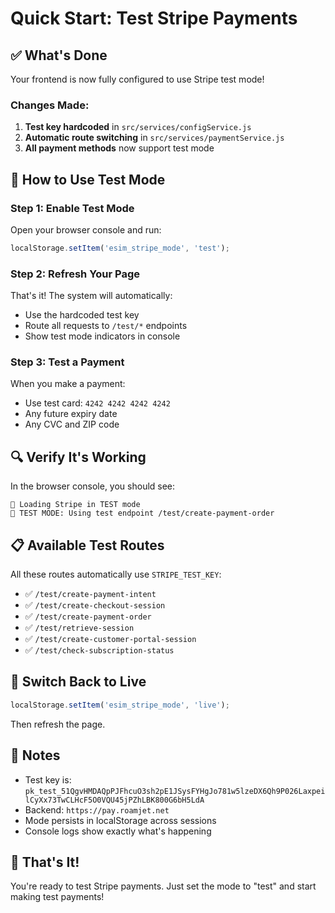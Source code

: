 # Quick Start: Test Stripe Payments

## ✅ What's Done

Your frontend is now fully configured to use Stripe test mode!

### Changes Made:

1. **Test key hardcoded** in `src/services/configService.js`
2. **Automatic route switching** in `src/services/paymentService.js`
3. **All payment methods** now support test mode

## 🚀 How to Use Test Mode

### Step 1: Enable Test Mode

Open your browser console and run:
```javascript
localStorage.setItem('esim_stripe_mode', 'test');
```

### Step 2: Refresh Your Page

That's it! The system will automatically:
- Use the hardcoded test key
- Route all requests to `/test/*` endpoints
- Show test mode indicators in console

### Step 3: Test a Payment

When you make a payment:
- Use test card: `4242 4242 4242 4242`
- Any future expiry date
- Any CVC and ZIP code

## 🔍 Verify It's Working

In the browser console, you should see:
```
🔑 Loading Stripe in TEST mode
🧪 TEST MODE: Using test endpoint /test/create-payment-order
```

## 📋 Available Test Routes

All these routes automatically use `STRIPE_TEST_KEY`:
- ✅ `/test/create-payment-intent`
- ✅ `/test/create-checkout-session`  
- ✅ `/test/create-payment-order`
- ✅ `/test/retrieve-session`
- ✅ `/test/create-customer-portal-session`
- ✅ `/test/check-subscription-status`

## 🔄 Switch Back to Live

```javascript
localStorage.setItem('esim_stripe_mode', 'live');
```

Then refresh the page.

## 📝 Notes

- Test key is: `pk_test_51QgvHMDAQpPJFhcuO3sh2pE1JSysFYHgJo781w5lzeDX6Qh9P026LaxpeilCyXx73TwCLHcF5O0VQU45jPZhLBK800G6bH5LdA`
- Backend: `https://pay.roamjet.net`
- Mode persists in localStorage across sessions
- Console logs show exactly what's happening

## 🎯 That's It!

You're ready to test Stripe payments. Just set the mode to "test" and start making test payments!



